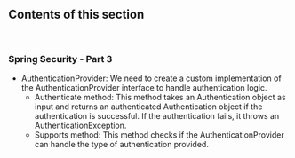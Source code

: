 ## Contents of this section
<br>

### Spring Security - Part 3

- AuthenticationProvider: We need to create a custom implementation of the AuthenticationProvider interface to handle authentication logic.
  - Authenticate method: This method takes an Authentication object as input and returns an authenticated Authentication object if the authentication is successful. If the authentication fails, it throws an AuthenticationException.
  - Supports method: This method checks if the AuthenticationProvider can handle the type of authentication provided.


